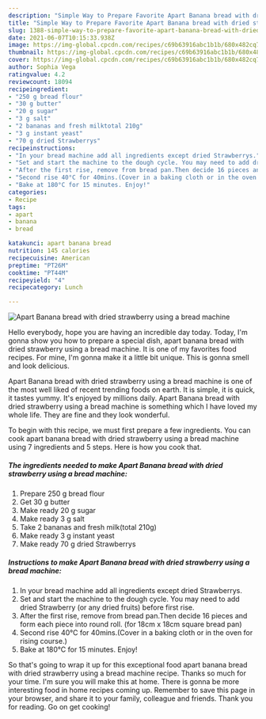 ```yaml
---
description: "Simple Way to Prepare Favorite Apart Banana bread with dried strawberry using a bread machine"
title: "Simple Way to Prepare Favorite Apart Banana bread with dried strawberry using a bread machine"
slug: 1388-simple-way-to-prepare-favorite-apart-banana-bread-with-dried-strawberry-using-a-bread-machine
date: 2021-06-07T10:15:33.938Z
image: https://img-global.cpcdn.com/recipes/c69b63916abc1b1b/680x482cq70/apart-banana-bread-with-dried-strawberry-using-a-bread-machine-recipe-main-photo.jpg
thumbnail: https://img-global.cpcdn.com/recipes/c69b63916abc1b1b/680x482cq70/apart-banana-bread-with-dried-strawberry-using-a-bread-machine-recipe-main-photo.jpg
cover: https://img-global.cpcdn.com/recipes/c69b63916abc1b1b/680x482cq70/apart-banana-bread-with-dried-strawberry-using-a-bread-machine-recipe-main-photo.jpg
author: Sophia Vega
ratingvalue: 4.2
reviewcount: 18094
recipeingredient:
- "250 g bread flour"
- "30 g butter"
- "20 g sugar"
- "3 g salt"
- "2 bananas and fresh milktotal 210g"
- "3 g instant yeast"
- "70 g dried Strawberrys"
recipeinstructions:
- "In your bread machine add all ingredients except dried Strawberrys."
- "Set and start the machine to the dough cycle. You may need to add dried Strawberry (or any dried fruits) before first rise."
- "After the first rise, remove from bread pan.Then decide 16 pieces and form each piece into round roll. (for 18cm x 18cm square bread pan)"
- "Second rise 40°C for 40mins.(Cover in a baking cloth or in the oven for rising course.)"
- "Bake at 180°C for 15 minutes. Enjoy!"
categories:
- Recipe
tags:
- apart
- banana
- bread

katakunci: apart banana bread 
nutrition: 145 calories
recipecuisine: American
preptime: "PT26M"
cooktime: "PT44M"
recipeyield: "4"
recipecategory: Lunch

---
```



![Apart Banana bread with dried strawberry using a bread machine](https://img-global.cpcdn.com/recipes/c69b63916abc1b1b/680x482cq70/apart-banana-bread-with-dried-strawberry-using-a-bread-machine-recipe-main-photo.jpg)

Hello everybody, hope you are having an incredible day today. Today, I'm gonna show you how to prepare a special dish, apart banana bread with dried strawberry using a bread machine. It is one of my favorites food recipes. For mine, I'm gonna make it a little bit unique. This is gonna smell and look delicious.



Apart Banana bread with dried strawberry using a bread machine is one of the most well liked of recent trending foods on earth. It is simple, it is quick, it tastes yummy. It's enjoyed by millions daily. Apart Banana bread with dried strawberry using a bread machine is something which I have loved my whole life. They are fine and they look wonderful.


To begin with this recipe, we must first prepare a few ingredients. You can cook apart banana bread with dried strawberry using a bread machine using 7 ingredients and 5 steps. Here is how you cook that.

<!--inarticleads1-->

##### The ingredients needed to make Apart Banana bread with dried strawberry using a bread machine:

1. Prepare 250 g bread flour
1. Get 30 g butter
1. Make ready 20 g sugar
1. Make ready 3 g salt
1. Take 2 bananas and fresh milk(total 210g)
1. Make ready 3 g instant yeast
1. Make ready 70 g dried Strawberrys




<!--inarticleads2-->

##### Instructions to make Apart Banana bread with dried strawberry using a bread machine:

1. In your bread machine add all ingredients except dried Strawberrys.
1. Set and start the machine to the dough cycle. You may need to add dried Strawberry (or any dried fruits) before first rise.
1. After the first rise, remove from bread pan.Then decide 16 pieces and form each piece into round roll. (for 18cm x 18cm square bread pan)
1. Second rise 40°C for 40mins.(Cover in a baking cloth or in the oven for rising course.)
1. Bake at 180°C for 15 minutes. Enjoy!




So that's going to wrap it up for this exceptional food apart banana bread with dried strawberry using a bread machine recipe. Thanks so much for your time. I'm sure you will make this at home. There is gonna be more interesting food in home recipes coming up. Remember to save this page in your browser, and share it to your family, colleague and friends. Thank you for reading. Go on get cooking!
